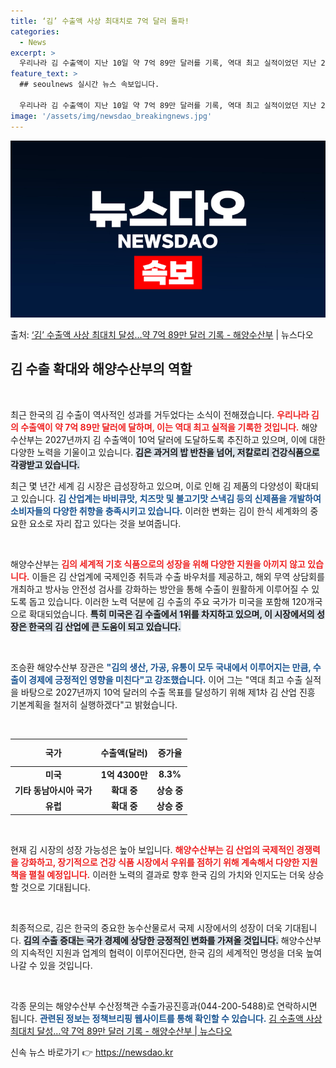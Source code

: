 ```yaml
---
title: ‘김’ 수출액 사상 최대치로 7억 달러 돌파!
categories:
  - News
excerpt: >
  우리나라 김 수출액이 지난 10일 약 7억 89만 달러를 기록, 역대 최고 실적이었던 지난 2021년도 6억…
feature_text: >
  ## seoulnews 실시간 뉴스 속보입니다.

  우리나라 김 수출액이 지난 10일 약 7억 89만 달러를 기록, 역대 최고 실적이었던 지난 2021년도 6억…
image: '/assets/img/newsdao_breakingnews.jpg'
---
```


![뉴스다오 속보](/assets/img/newsdao_breakingnews.jpg)

<p>출처: <a href="https://newsdao.kr/2515" rel="dofollow">‘김’ 수출액 사상 최대치 달성…약 7억 89만 달러 기록 - 해양수산부</a> | 뉴스다오</p>

<h2 data-ke-size="size26">김 수출 확대와 해양수산부의 역할</h2>

<p data-ke-size="size16">&nbsp;</p>

최근 한국의 김 수출이 역사적인 성과를 거두었다는 소식이 전해졌습니다. <b><span style="color: #ee2323;">우리나라 김의 수출액이 약 7억 89만 달러에 달하며, 이는 역대 최고 실적을 기록한 것입니다.</span></b> 해양수산부는 2027년까지 김 수출액이 10억 달러에 도달하도록 추진하고 있으며, 이에 대한 다양한 노력을 기울이고 있습니다. <b><span style="background-color: #21538527;">김은 과거의 밥 반찬을 넘어, 저칼로리 건강식품으로 각광받고 있습니다.</span></b> 

최근 몇 년간 세계 김 시장은 급성장하고 있으며, 이로 인해 김 제품의 다양성이 확대되고 있습니다. <b><span style="color: #1a5490;">김 산업계는 바비큐맛, 치즈맛 및 불고기맛 스낵김 등의 신제품을 개발하여 소비자들의 다양한 취향을 충족시키고 있습니다.</span></b> 이러한 변화는 김이 한식 세계화의 중요한 요소로 자리 잡고 있다는 것을 보여줍니다.

<p data-ke-size="size16">&nbsp;</p>

해양수산부는 <b><span style="color: #ee2323;">김의 세계적 기호 식품으로의 성장을 위해 다양한 지원을 아끼지 않고 있습니다.</span></b> 이들은 김 산업계에 국제인증 취득과 수출 바우처를 제공하고, 해외 무역 상담회를 개최하고 방사능 안전성 검사를 강화하는 방안을 통해 수출이 원활하게 이루어질 수 있도록 돕고 있습니다. 이러한 노력 덕분에 김 수출의 주요 국가가 미국을 포함해 120개국으로 확대되었습니다. <b><span style="background-color: #21538527;">특히 미국은 김 수출에서 1위를 차지하고 있으며, 이 시장에서의 성장은 한국의 김 산업에 큰 도움이 되고 있습니다.</span></b>

<p data-ke-size="size16">&nbsp;</p>

조승환 해양수산부 장관은 <b><span style="color: #1a5490;">"김의 생산, 가공, 유통이 모두 국내에서 이루어지는 만큼, 수출이 경제에 긍정적인 영향을 미친다"고 강조했습니다.</span></b> 이어 그는 "역대 최고 수출 실적을 바탕으로 2027년까지 10억 달러의 수출 목표를 달성하기 위해 제1차 김 산업 진흥 기본계획을 철저히 실행하겠다"고 밝혔습니다. 

<p data-ke-size="size16">&nbsp;</p>

<table style="width: 100%; border-collapse: collapse;">
    <thead>
        <tr>
            <th style="text-align: center; height: 36px;"><b>국가</b></th>
            <th style="text-align: center; height: 36px;"><b>수출액(달러)</b></th>
            <th style="text-align: center; height: 36px;"><b>증가율</b></th>
        </tr>
    </thead>
    <tbody>
        <tr>
            <td style="text-align: center; height: 17px;"><b>미국</b></td>
            <td style="text-align: center; height: 17px;"><b>1억 4300만</b></td>
            <td style="text-align: center; height: 17px;"><b>8.3%</b></td>
        </tr>
        <tr>
            <td style="text-align: center; height: 17px;"><b>기타 동남아시아 국가</b></td>
            <td style="text-align: center; height: 17px;"><b>확대 중</b></td>
            <td style="text-align: center; height: 17px;"><b>상승 중</b></td>
        </tr>
        <tr>
            <td style="text-align: center; height: 17px;"><b>유럽</b></td>
            <td style="text-align: center; height: 17px;"><b>확대 중</b></td>
            <td style="text-align: center; height: 17px;"><b>상승 중</b></td>
        </tr>
    </tbody>
</table>

<p data-ke-size="size16">&nbsp;</p>

현재 김 시장의 성장 가능성은 높아 보입니다. <b><span style="color: #ee2323;">해양수산부는 김 산업의 국제적인 경쟁력을 강화하고, 장기적으로 건강 식품 시장에서 우위를 점하기 위해 계속해서 다양한 지원책을 펼칠 예정입니다.</span></b> 이러한 노력의 결과로 향후 한국 김의 가치와 인지도는 더욱 상승할 것으로 기대됩니다. 

<p data-ke-size="size16">&nbsp;</p>

최종적으로, 김은 한국의 중요한 농수산물로서 국제 시장에서의 성장이 더욱 기대됩니다. <b><span style="background-color: #21538527;">김의 수출 증대는 국가 경제에 상당한 긍정적인 변화를 가져올 것입니다.</span></b> 해양수산부의 지속적인 지원과 업계의 협력이 이루어진다면, 한국 김의 세계적인 명성을 더욱 높여 나갈 수 있을 것입니다. 

<p data-ke-size="size16">&nbsp;</p>

각종 문의는 해양수산부 수산정책관 수출가공진흥과(044-200-5488)로 연락하시면 됩니다. <b><span style="color: #1a5490;">관련된 정보는 정책브리핑 웹사이트를 통해 확인할 수 있습니다.</span></b> <a href="https://newsdao.kr/2515">김 수출액 사상 최대치 달성…약 7억 89만 달러 기록 - 해양수산부 | 뉴스다오</a> 

신속 뉴스 바로가기 👉 <a href="https://newsdao.kr" rel="dofollow">https://newsdao.kr</a>


